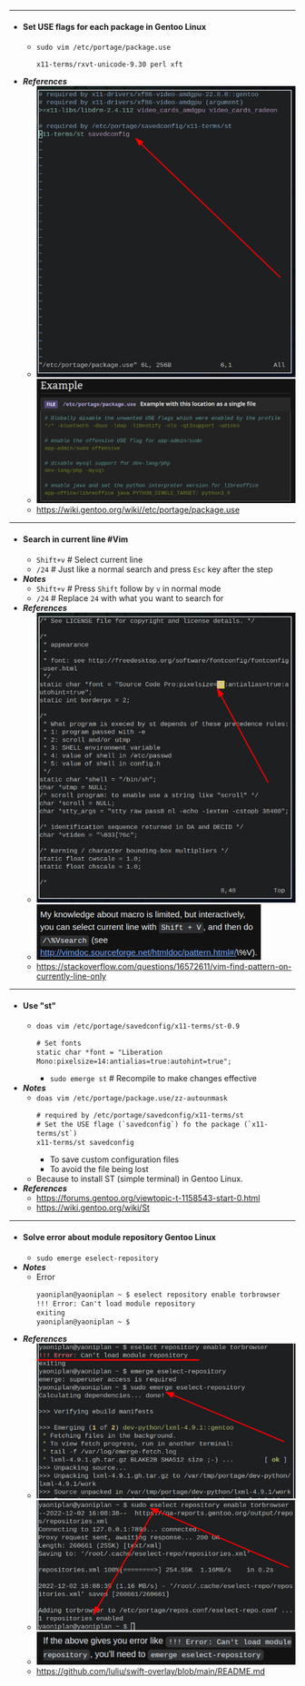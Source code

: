 - ---
- #### Set USE flags for each package in Gentoo Linux
	- `sudo vim /etc/portage/package.use`
      ```
      x11-terms/rxvt-unicode-9.30 perl xft
      ```
- ***References***
    - ![image.png](./assets/image_1669984104340_0.png)
    - ![image.png](./assets/image_1669984190783_0.png)
    - https://wiki.gentoo.org/wiki//etc/portage/package.use
- ---
- #### Search in current line #Vim
	- `Shift+v` # Select current line
	- `/24` # Just like a normal search and press `Esc` key after the step
- ***Notes***
	- `Shift+v` # Press `Shift` follow by `v` in normal mode
	- `/24` # Replace `24` with what you want to search for
- ***References***
	- ![image.png](./assets/image_1669983322810_0.png)
	- ![image.png](./assets/image_1669983403774_0.png)
	- https://stackoverflow.com/questions/16572611/vim-find-pattern-on-currently-line-only
- ---
- #### Use "st"
    - `doas vim /etc/portage/savedconfig/x11-terms/st-0.9`
      ```
      # Set fonts
      static char *font = "Liberation Mono:pixelsize=14:antialias=true:autohint=true";
      ```
        - `sudo emerge st` # Recompile to make changes effective
- ***Notes***
    - `doas vim /etc/portage/package.use/zz-autounmask`
      ```
      # required by /etc/portage/savedconfig/x11-terms/st
      # Set the USE flage (`savedconfig`) fo the package (`x11-terms/st`)
      x11-terms/st savedconfig
      ```
        - To save custom configuration files
        - To avoid the file being lost
    - Because to install ST (simple terminal) in Gentoo Linux.
- ***References***
    - https://forums.gentoo.org/viewtopic-t-1158543-start-0.html
	- https://wiki.gentoo.org/wiki/St
- ---
- #### Solve error about module repository Gentoo Linux
    - `sudo emerge eselect-repository`
- ***Notes***
    - Error
      ```
      yaoniplan@yaoniplan ~ $ eselect repository enable torbrowser
      !!! Error: Can't load module repository
      exiting
      yaoniplan@yaoniplan ~ $
      ```
- ***References***
    - ![image.png](./assets/image_1669969037006_0.png)
    - ![image.png](./assets/image_1669968750028_0.png)
    - ![image.png](./assets/image_1669969330050_0.png)
    - https://github.com/luliu/swift-overlay/blob/main/README.md
